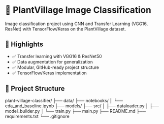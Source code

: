 # 🌿 PlantVillage Image Classification

Image classification project using CNN and Transfer Learning (VGG16, ResNet) with TensorFlow/Keras on the PlantVillage dataset.

## 📌 Highlights
- ✅ Transfer learning with VGG16 & ResNet50
- ✅ Data augmentation for generalization
- ✅ Modular, GitHub-ready project structure
- ✅ TensorFlow/Keras implementation

## 📁 Project Structure
plant-village-classifier/
├── data/
├── notebooks/
│   └── eda_and_baseline.ipynb
├── models/
├── src/
│   ├── dataloader.py
│   ├── model_builder.py
│   └── train.py
├── main.py
├── README.md
├── requirements.txt
└── .gitignore